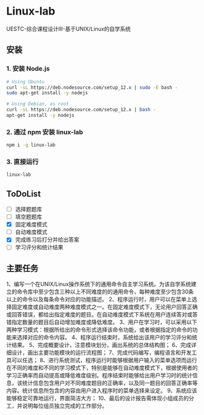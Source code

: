 # Linux-lab

UESTC-综合课程设计III-基于UNIX/Linux的自学系统

## 安装

### 1. 安装 Node.js

```bash
# Using Ubuntu
curl -sL https://deb.nodesource.com/setup_12.x | sudo -E bash -
sudo apt-get install -y nodejs

# Using Debian, as root
curl -sL https://deb.nodesource.com/setup_12.x | bash -
apt-get install -y nodejs
```

### 2. 通过 npm 安装 linux-lab

```bash
npm i -g linux-lab
```

### 3. 直接运行

```bash
linux-lab
```

## ToDoList

- [ ] 选择题题库
- [ ] 填空题题库
- [x] 固定难度模式
- [ ] 自动难度模式
- [x] 完成练习后打分并给出答案
- [ ] 学习评分和统计结果

## 主要任务

1、编写一个在UNIX/Linux操作系统下的通用命令自主学习系统。为该自学系统建立的命令库中至少包含三种以上不同难度的的通用命令，每种难度至少包含30条以上的命令以及每条命令对应的功能描述。
2、程序运行时，用户可以在菜单上选择固定难度或自动难度两种难度模式之一。在固定难度模式下，无论用户回答正确或回答错误，都给出指定难度的题目。在自动难度模式下系统在用户连续答对或答错指定数量的题目后自动增加难度或降低难度。
3、用户在学习时，可以采用以下两种学习模式：根据所给出的命令形式选择该命令功能，或者根据指定的命令的功能来选择对应的命令内容。
4、程序运行结束时，系统给出该用户的学习评分和统计结果。
5、完成概要设计，注意模块划分，画出系统的总体结构图；
6、完成详细设计，画出主要功能模块的运行流程图；
7、完成代码编写，编程语言和开发工具可以任选；
8、进行系统测试，程序运行时能够根据用户输入的菜单选项而运行在不同的难度和不同的学习模式下，特别是能够在自动难度模式下，根据使用者的学习正确率而自动提高或降低难度级别。程序结束时能够给出用户学习时的统计信息，该统计信息包含用户对不同难度题目的正确率，以及同一题目的回答正确率等内容。统计信息所包含的内容由用户进入程序时的菜单选择来设定。
9、系统应该能够稳定可靠地运行，界面简洁大方；
10、最后的设计报告需体现小组成员的分工，并说明每位组员独立完成的工作部分。

